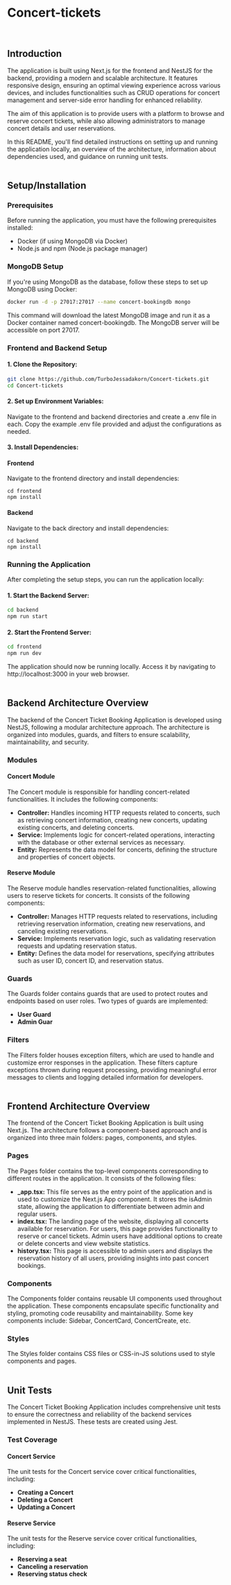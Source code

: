 # Concert-tickets
<br />

## Introduction

The application is built using Next.js for the frontend and NestJS for the backend, providing a modern and scalable architecture. It features responsive design, ensuring an optimal viewing experience across various devices, and includes functionalities such as CRUD operations for concert management and server-side error handling for enhanced reliability. 

The aim of this application is to provide users with a platform to browse and reserve concert tickets, while also allowing administrators to manage concert details and user reservations.

In this README, you'll find detailed instructions on setting up and running the application locally, an overview of the architecture, information about dependencies used, and guidance on running unit tests.
<br />
<br />


## Setup/Installation
### Prerequisites

Before running the application, you must have the following prerequisites installed:
<ul>
  <li>Docker (if using MongoDB via Docker)</li>
  <li>Node.js and npm (Node.js package manager)</li>
</ul>

### MongoDB Setup

If you're using MongoDB as the database, follow these steps to set up MongoDB using Docker:

```sh
docker run -d -p 27017:27017 --name concert-bookingdb mongo
  ```

This command will download the latest MongoDB image and run it as a Docker container named concert-bookingdb. The MongoDB server will be accessible on port 27017.

### Frontend and Backend Setup

#### 1. Clone the Repository:
  ```sh
  git clone https://github.com/TurboJessadakorn/Concert-tickets.git
  cd Concert-tickets
  ```

#### 2. Set up Environment Variables:

Navigate to the frontend and backend directories and create a .env file in each.
Copy the example .env file provided and adjust the configurations as needed.

#### 3. Install Dependencies:
  #### Frontend
  Navigate to the frontend directory and install dependencies:
    
    cd frontend
    npm install
    
  #### Backend
  Navigate to the back directory and install dependencies:
   
    cd backend
    npm install
    
### Running the Application

After completing the setup steps, you can run the application locally:

#### 1. Start the Backend Server:

```sh
cd backend
npm run start
```

#### 2. Start the Frontend Server:

```sh
cd frontend
npm run dev
```

The application should now be running locally. Access it by navigating to http://localhost:3000 in your web browser.
<br />
<br />



## Backend Architecture Overview

The backend of the Concert Ticket Booking Application is developed using NestJS, following a modular architecture approach. The architecture is organized into modules, guards, and filters to ensure scalability, maintainability, and security.

### Modules

#### Concert Module
The Concert module is responsible for handling concert-related functionalities. It includes the following components:
  <ul>
    <li><b>Controller:</b> Handles incoming HTTP requests related to concerts, such as retrieving concert information, creating new concerts, updating existing concerts, and deleting concerts.</li>
    <li><b>Service:</b> Implements logic for concert-related operations, interacting with the database or other external services as necessary.</li>
    <li><b>Entity:</b> Represents the data model for concerts, defining the structure and properties of concert objects.</li>
  </ul>
  
#### Reserve Module
The Reserve module handles reservation-related functionalities, allowing users to reserve tickets for concerts. It consists of the following components:
<ul>
    <li><b>Controller:</b> Manages HTTP requests related to reservations, including retrieving reservation information, creating new reservations, and canceling existing reservations.</li>
    <li><b>Service:</b> Implements reservation logic, such as validating reservation requests and updating reservation status.</li>
    <li><b>Entity:</b> Defines the data model for reservations, specifying attributes such as user ID, concert ID, and reservation status.</li>
</ul>

### Guards
The Guards folder contains guards that are used to protect routes and endpoints based on user roles. Two types of guards are implemented:
<ul>
    <li><b>User Guard</b></li>
    <li><b>Admin Guar</b></li>
</ul>

### Filters
The Filters folder houses exception filters, which are used to handle and customize error responses in the application. These filters capture exceptions thrown during request processing, providing meaningful error messages to clients and logging detailed information for developers.
<br />
<br />



## Frontend Architecture Overview

The frontend of the Concert Ticket Booking Application is built using Next.js. The architecture follows a component-based approach and is organized into three main folders: pages, components, and styles.

### Pages
The Pages folder contains the top-level components corresponding to different routes in the application. It consists of the following files:
  <ul>
    <li><b>_app.tsx:</b> This file serves as the entry point of the application and is used to customize the Next.js App component. It stores the isAdmin state, allowing the application to differentiate between admin and regular users.</li>
    <li><b>index.tsx:</b> The landing page of the website, displaying all concerts available for reservation. For users, this page provides functionality to reserve or cancel tickets. Admin users have additional options to create or delete concerts and view website statistics.</li>
    <li><b>history.tsx:</b> This page is accessible to admin users and displays the reservation history of all users, providing insights into past concert bookings.</li>
  </ul>
  
### Components
The Components folder contains reusable UI components used throughout the application. These components encapsulate specific functionality and styling, promoting code reusability and maintainability. Some key components include: Sidebar, ConcertCard, ConcertCreate, etc.

### Styles
The Styles folder contains CSS files or CSS-in-JS solutions used to style components and pages.
<br />
<br />

## Unit Tests
The Concert Ticket Booking Application includes comprehensive unit tests to ensure the correctness and reliability of the backend services implemented in NestJS. These tests are created using Jest.



### Test Coverage
#### Concert Service
The unit tests for the Concert service cover critical functionalities, including:
<ul>
    <li><b>Creating a Concert</b></li>
    <li><b>Deleting a Concert</b></li>
    <li><b>Updating a Concert</b></li>
  </ul>

#### Reserve Service
The unit tests for the Reserve service cover critical functionalities, including:
<ul>
    <li><b>Reserving a seat</b></li>
    <li><b>Canceling a reservation</b></li>
    <li><b>Reserving status check</b></li>
</ul>
     
    

     

